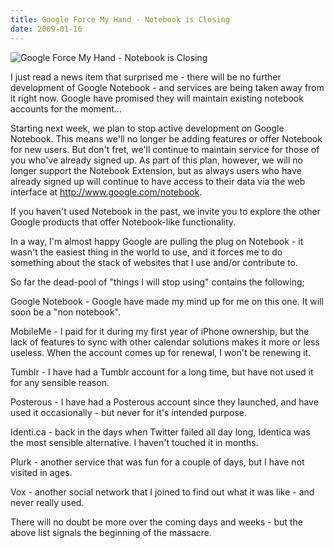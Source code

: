 ```yaml
---
title: Google Force My Hand - Notebook is Closing
date: 2009-01-16
---
```


![Google Force My Hand - Notebook is Closing](https://source.unsplash.com/0gkw_9fy0eQ/1600x900)

I just read a news item that surprised me - there will be no further development of Google Notebook - and services are being taken away from it right now. Google have promised they will maintain existing notebook accounts for the moment...

Starting next week, we plan to stop active development on Google Notebook. This means we'll no longer be adding features or offer Notebook for new users. But don't fret, we'll continue to maintain service for those of you who've already signed up. As part of this plan, however, we will no longer support the Notebook Extension, but as always users who have already signed up will continue to have access to their data via the web interface at http://www.google.com/notebook.

If you haven't used Notebook in the past, we invite you to explore the other Google products that offer Notebook-like functionality.

In a way, I'm almost happy Google are pulling the plug on Notebook - it wasn't the easiest thing in the world to use, and it forces me to do something about the stack of websites that I use and/or contribute to.

So far the dead-pool of "things I will stop using" contains the following;

Google Notebook - Google have made my mind up for me on this one. It will soon be a "non notebook".

MobileMe - I paid for it during my first year of iPhone ownership, but the lack of features to sync with other calendar solutions makes it more or less useless. When the account comes up for renewal, I won't be renewing it.

Tumblr - I have had a Tumblr account for a long time, but have not used it for any sensible reason.

Posterous - I have had a Posterous account since they launched, and have used it occasionally - but never for it's intended purpose.

Identi.ca - back in the days when Twitter failed all day long, Identica was the most sensible alternative. I haven't touched it in months.

Plurk - another service that was fun for a couple of days, but I have not visited in ages.

Vox - another social network that I joined to find out what it was like - and never really used.

There will no doubt be more over the coming days and weeks - but the above list signals the beginning of the massacre.